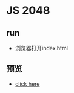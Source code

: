 # JS 2048

## run
* 浏览器打开index.html

## 预览
* [click here](http://htmlpreview.github.io/?https://github.com/hlr999/2048/blob/master/index.html)
